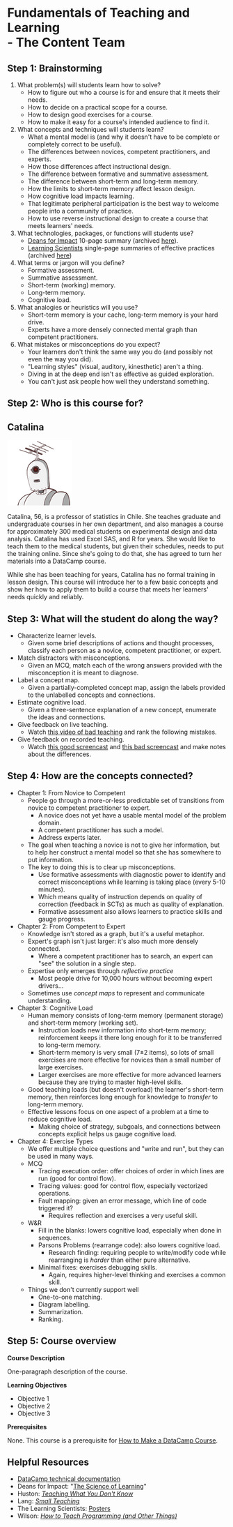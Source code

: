 # Fundamentals of Teaching and Learning<br/>- The Content Team

<!-- -------------------------------------------------------------------------------- -->

## Step 1: Brainstorming

1. What problem(s) will students learn how to solve?
   - How to figure out who a course is for and ensure that it meets their needs.
   - How to decide on a practical scope for a course.
   - How to design good exercises for a course.
   - How to make it easy for a course's intended audience to find it.
2. What concepts and techniques will students learn?
   - What a mental model is (and why it doesn't have to be complete or completely correct to be useful).
   - The differences between novices, competent practitioners, and experts.
   - How those differences affect instructional design.
   - The difference between formative and summative assessment.
   - The difference between short-term and long-term memory.
   - How the limits to short-term memory affect lesson design.
   - How cognitive load impacts learning.
   - That legitimate peripheral participation is the best way to welcome people into a community of practice.
   - How to use reverse instructional design to create a course that meets learners' needs.
3. What technologies, packages, or functions will students use?
   - [Deans for Impact][deans] 10-page summary
     (archived [here](readings/science-of-learning-2016.pdf)).
   - [Learning Scientists][learning-scientists] single-page summaries of effective practices
     (archived [here](readings/learning-scientists-2017.pdf))
4. What terms or jargon will you define?
   - Formative assessment.
   - Summative assessment.
   - Short-term (working) memory.
   - Long-term memory.
   - Cognitive load.
5. What analogies or heuristics will you use?
   - Short-term memory is your cache, long-term memory is your hard drive.
   - Experts have a more densely connected mental graph than competent practitioners.
6. What mistakes or misconceptions do you expect?
   - Your learners don't think the same way you do (and possibly not even the way you did).
   - "Learning styles" (visual, auditory, kinesthetic) aren't a thing.
   - Diving in at the deep end isn't as effective as guided exploration.
   - You can't just ask people how well they understand something.

<!-- -------------------------------------------------------------------------------- -->

## Step 2: Who is this course for?

## Catalina

<img alt="Catalina" src="img/catalina.png" height="150" width="150" />

Catalina, 56, is a professor of statistics in Chile.
She teaches graduate and undergraduate courses in her own department,
and also manages a course for approximately 300 medical students
on experimental design and data analysis.
Catalina has used Excel SAS, and R for years.
She would like to teach them to the medical students,
but given their schedules,
needs to put the training online.
Since she's going to do that,
she has agreed to turn her materials into a DataCamp course.

While she has been teaching for years,
Catalina has no formal training in lesson design.
This course will introduce her to a few basic concepts
and show her how to apply them to build a course that meets her learners' needs
quickly and reliably.

<!-- -------------------------------------------------------------------------------- -->

## Step 3: What will the student do along the way?

- Characterize learner levels.
  - Given some brief descriptions of actions and thought processes,
    classify each person as a novice, competent practitioner, or expert.
- Match distractors with misconceptions.
  - Given an MCQ,
    match each of the wrong answers provided with the misconception it is meant to diagnose.
- Label a concept map.
  - Given a partially-completed concept map,
    assign the labels provided to the unlabelled concepts and connections.
- Estimate cognitive load.
  - Given a three-sentence explanation of a new concept,
    enumerate the ideas and connections.
- Give feedback on live teaching.
  - Watch [this video of bad teaching][bad-live] and rank the following mistakes.
- Give feedback on recorded teaching.
  - Watch [this good screencast][good-screencast] and [this bad screencast][bad-screencast]
    and make notes about the differences.

<!-- -------------------------------------------------------------------------------- -->

## Step 4: How are the concepts connected?

- Chapter 1: From Novice to Competent
  - People go through a more-or-less predictable set of transitions from novice to competent practitioner to expert.
    - A novice does not yet have a usable mental model of the problem domain.
    - A competent practitioner has such a model.
    - Address experts later.
  - The goal when teaching a novice is not to give her information,
    but to help her construct a mental model so that she has somewhere to put information.
  - The key to doing this is to clear up misconceptions.
    - Use formative assessments with diagnostic power to identify and correct misconceptions while learning is taking place (every 5-10 minutes).
    - Which means quality of instruction depends on quality of correction (feedback in SCTs) as much as quality of explanation.
    - Formative assessment also allows learners to practice skills and gauge progress.
- Chapter 2: From Competent to Expert
  - Knowledge isn't stored as a graph, but it's a useful metaphor.
  - Expert's graph isn't just larger: it's also much more densely connected.
    - Where a competent practitioner has to search, an expert can "see" the solution in a single step.
  - Expertise only emerges through *reflective practice*
    - Most people drive for 10,000 hours without becoming expert drivers…
  - Sometimes use *concept maps* to represent and communicate understanding.
- Chapter 3: Cognitive Load
  - Human memory consists of long-term memory (permanent storage) and short-term memory (working set).
    - Instruction loads new information into short-term memory; reinforcement keeps it there long enough for it to be transferred to long-term memory.
    - Short-term memory is very small (7±2 items), so lots of small exercises are more effective for novices than a small number of large exercises.
    - Larger exercises are more effective for more advanced learners because they are trying to master high-level skills.
  - Good teaching loads (but doesn't overload) the learner's short-term memory, then reinforces long enough for knowledge to *transfer* to long-term memory.
  - Effective lessons focus on one aspect of a problem at a time to reduce cognitive load.
    - Making choice of strategy, subgoals, and connections between concepts explicit helps us gauge cognitive load.
- Chapter 4: Exercise Types
  - We offer multiple choice questions and "write and run", but they can be used in many ways.
  - MCQ
    - Tracing execution order: offer choices of order in which lines are run (good for control flow).
    - Tracing values: good for control flow, especially vectorized operations.
    - Fault mapping: given an error message, which line of code triggered it?
      - Requires reflection and exercises a very useful skill.
  - W&R
    - Fill in the blanks: lowers cognitive load, especially when done in sequences.
    - Parsons Problems (rearrange code): also lowers cognitive load.
      - Research finding: requiring people to write/modify code while rearranging is *harder* than either pure alternative.
    - Minimal fixes: exercises debugging skills.
      - Again, requires higher-level thinking and exercises a common skill.
  - Things we don't currently support well
    - One-to-one matching.
    - Diagram labelling.
    - Summarization.
    - Ranking.

<!-- -------------------------------------------------------------------------------- -->

## Step 5: Course overview

**Course Description**

One-paragraph description of the course.

**Learning Objectives**

- Objective 1
- Objective 2
- Objective 3

**Prerequisites**

None.
This course is a prerequisite for [How to Make a DataCamp Course][how-to].

## Helpful Resources

- [DataCamp technical documentation][datacamp-how]
- Deans for Impact: "[The Science of Learning][deans]"
- Huston: *[Teaching What You Don't Know][huston-teaching]*
- Lang: *[Small Teaching][lang-teaching]*
- The Learning Scientists: [Posters][learning-scientists]
- Wilson: *[How to Teach Programming (and Other Things)][wilson-teaching]*

[bad-live]: https://www.youtube.com/watch?v=-ApVt04rB4U
[bad-screencast]: https://www.dropbox.com/s/bf3hof8lgmqr1ou/Greg%20Wilson%20-%20bad-teaching.m4v
[datacamp-how]: https://www.datacamp.com/teach/documentation
[deans]: https://deansforimpact.org/resources/the-science-of-learning/
[good-screencast]: https://www.dropbox.com/s/c5tmipi3fhvli3c/Laurent%20Gatto%20-%20laurent_gatto_reading_ms_data.mp4
[how-to]: https://github.com/datacamp/courses-how-to-make-an-r-course
[huston-teaching]: https://www.amazon.com/Teaching-What-You-Dont-Know/dp/0674035801/
[lang-teaching]: https://www.amazon.com/Small-Teaching-Everyday-Lessons-Learning/dp/1118944496/
[learning-scientists]: http://www.learningscientists.org/downloadable-materials/
[wilson-teaching]: http://third-bit.com/teaching/
